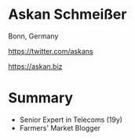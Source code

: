 # Askan Schmeißer

Bonn, Germany

https://twitter.com/askans

https://askan.biz


# Summary

- Senior Expert in Telecoms (19y)
- Farmers' Market Blogger
